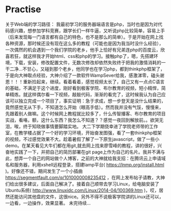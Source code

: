 # Practise
关于Web端的学习路径：
    我最初学习的服务器端语言是php，当时也是因为对代码感兴趣，想参加学科竞赛，跟学长们一样牛逼，又听说php比较简单，容易上手（后来发现每一门语言都有自己的特色，也不是那么的简单）。于是开始在网上找各种资源，那时候还没有现在这么多的教程（可能也是因为我当时没什么经验），一次偶然的机会遇到一个我们学院的老乡，他手上恰好有兄弟连php的百度云，欣喜若狂，就这样我才开始html、css和php的学习。接触php了，嗯，先搭建环境，下载，安装，修改配置文件，无数次修改却依然失败终于把我的激情消耗的一干二净...不甘心，又碰到那个老乡，他同学也在学习php，都到thinkphp框架了，于是向大神取点经验，大神介绍了一款软件WampSever给我，感激涕零，磕头谢恩！！！重新捡起来，继续。看着看着，感觉视频太长了，自己又有一点点C语言的基础，不满足于这个进度，刚好看到极客学院、布尔教育的视频，短小精悍，简单精炼。就这样偶尔看一下视频，敲敲代码，渐渐的看完了，这时候我认为自己应该可以独立完成一个项目了，事实证明：急于求成，想一步登天是没什么结果的，竟然感觉无从下手，不知道怎么开始（眼高手低）。然而我并没有气馁，慢慢来，先跟着别人做嘛。这个时候网上教程就比较多了，什么传智播客、布尔教育的项目实战，看咯，额，这什么东西？我怎么不知道？？感觉一夜回到解放前。。欲哭无泪，唉，终于知晓做事情要脚踏实地。
    大二下学期侥幸进了学院老师带的工作室，在教学楼占据了一个好的学习环境，开始奋发图强，看了一套thinkphp框架的视频，不过感觉效果不大。趁着暑假了解了一下原生javascript，做了一些小demo。在某天看见大牛们都在用git,就去网上找来廖雪峰的教程，讲的很好，兴奋地实践了一下，并把自己的简历部署在git page上作为自己的名片。我并不满与此，想弄一个自己的网站做个人博客，之前的大神就给我支招：在腾讯云上申请域名和服务器，利用xshell远程登录，搭建lamp平台( https://lnmp.org/install.html )。好像还不错，期间发生了一个小插曲 https://segmentfault.com/q/1010000008235412 ，在网上发布帖子请教，大神们给出很多建议，后面自己解决了。接着自己顺带去学习Linux，给电脑安装了Ubuntu系统( http://www.linuxidc.com/Linux/2014-04/100369.htm )，哎，居然还能访问其他盘的文件，这很nice。另外不得不说极客学院讲的Linux还可以，一边看，一边操作，效果显著。
    未完待续...
